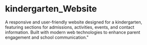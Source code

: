 # kindergarten_Website
A responsive and user-friendly website designed for a kindergarten, featuring sections for admissions, activities, events, and contact information. Built with modern web technologies to enhance parent engagement and school communication."
